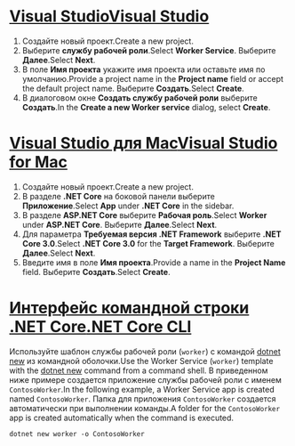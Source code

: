 # <a name="visual-studiotabvisual-studio"></a>[<span data-ttu-id="f720f-101">Visual Studio</span><span class="sxs-lookup"><span data-stu-id="f720f-101">Visual Studio</span></span>](#tab/visual-studio)

1. <span data-ttu-id="f720f-102">Создайте новый проект.</span><span class="sxs-lookup"><span data-stu-id="f720f-102">Create a new project.</span></span>
1. <span data-ttu-id="f720f-103">Выберите **службу рабочей роли**.</span><span class="sxs-lookup"><span data-stu-id="f720f-103">Select **Worker Service**.</span></span> <span data-ttu-id="f720f-104">Выберите **Далее**.</span><span class="sxs-lookup"><span data-stu-id="f720f-104">Select **Next**.</span></span>
1. <span data-ttu-id="f720f-105">В поле **Имя проекта** укажите имя проекта или оставьте имя по умолчанию.</span><span class="sxs-lookup"><span data-stu-id="f720f-105">Provide a project name in the **Project name** field or accept the default project name.</span></span> <span data-ttu-id="f720f-106">Выберите **Создать**.</span><span class="sxs-lookup"><span data-stu-id="f720f-106">Select **Create**.</span></span>
1. <span data-ttu-id="f720f-107">В диалоговом окне **Создать службу рабочей роли** выберите **Создать**.</span><span class="sxs-lookup"><span data-stu-id="f720f-107">In the **Create a new Worker service** dialog, select **Create**.</span></span>

# <a name="visual-studio-for-mactabvisual-studio-mac"></a>[<span data-ttu-id="f720f-108">Visual Studio для Mac</span><span class="sxs-lookup"><span data-stu-id="f720f-108">Visual Studio for Mac</span></span>](#tab/visual-studio-mac)

1. <span data-ttu-id="f720f-109">Создайте новый проект.</span><span class="sxs-lookup"><span data-stu-id="f720f-109">Create a new project.</span></span>
1. <span data-ttu-id="f720f-110">В разделе **.NET Core** на боковой панели выберите **Приложение**.</span><span class="sxs-lookup"><span data-stu-id="f720f-110">Select **App** under **.NET Core** in the sidebar.</span></span>
1. <span data-ttu-id="f720f-111">В разделе **ASP.NET Core** выберите **Рабочая роль**.</span><span class="sxs-lookup"><span data-stu-id="f720f-111">Select **Worker** under **ASP.NET Core**.</span></span> <span data-ttu-id="f720f-112">Выберите **Далее**.</span><span class="sxs-lookup"><span data-stu-id="f720f-112">Select **Next**.</span></span>
1. <span data-ttu-id="f720f-113">Для параметра **Требуемая версия .NET Framework** выберите **.NET Core 3.0**.</span><span class="sxs-lookup"><span data-stu-id="f720f-113">Select **.NET Core 3.0** for the **Target Framework**.</span></span> <span data-ttu-id="f720f-114">Выберите **Далее**.</span><span class="sxs-lookup"><span data-stu-id="f720f-114">Select **Next**.</span></span>
1. <span data-ttu-id="f720f-115">Введите имя в поле **Имя проекта**.</span><span class="sxs-lookup"><span data-stu-id="f720f-115">Provide a name in the **Project Name** field.</span></span> <span data-ttu-id="f720f-116">Выберите **Создать**.</span><span class="sxs-lookup"><span data-stu-id="f720f-116">Select **Create**.</span></span>

# <a name="net-core-clitabnetcore-cli"></a>[<span data-ttu-id="f720f-117">Интерфейс командной строки .NET Core</span><span class="sxs-lookup"><span data-stu-id="f720f-117">.NET Core CLI</span></span>](#tab/netcore-cli)

<span data-ttu-id="f720f-118">Используйте шаблон службы рабочей роли (`worker`) с командой [dotnet new](/dotnet/core/tools/dotnet-new) из командной оболочки.</span><span class="sxs-lookup"><span data-stu-id="f720f-118">Use the Worker Service (`worker`) template with the [dotnet new](/dotnet/core/tools/dotnet-new) command from a command shell.</span></span> <span data-ttu-id="f720f-119">В приведенном ниже примере создается приложение службы рабочей роли с именем `ContosoWorker`.</span><span class="sxs-lookup"><span data-stu-id="f720f-119">In the following example, a Worker Service app is created named `ContosoWorker`.</span></span> <span data-ttu-id="f720f-120">Папка для приложения `ContosoWorker` создается автоматически при выполнении команды.</span><span class="sxs-lookup"><span data-stu-id="f720f-120">A folder for the `ContosoWorker` app is created automatically when the command is executed.</span></span>

```dotnetcli
dotnet new worker -o ContosoWorker
```
